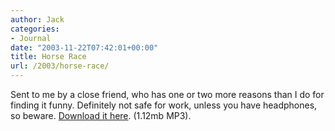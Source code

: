 ```yaml
---
author: Jack
categories:
- Journal
date: "2003-11-22T07:42:01+00:00"
title: Horse Race
url: /2003/horse-race/
---
```


Sent to me by a close friend, who has one or two more reasons than I do for finding it funny. Definitely not safe for work, unless you have headphones, so beware. [Download it here][1]. (1.12mb MP3).

 [1]: /files/horserace.mp3 "Horse Race"
